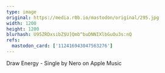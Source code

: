 ```yaml
---
type: image
original: https://media.r0b.io/mastodon/original/295.jpg
width: 1200
height: 1200
blurhash: U95ZRDxsibZ$U]Qmb^buDNNIXlbGuOu3s:nQ
refs:
  mastodon_card: ['112416943047563276']
---
```


Draw Energy - Single by Nero on Apple Music
